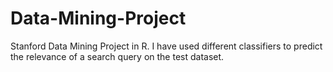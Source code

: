 # Data-Mining-Project
Stanford Data Mining Project in R. I have used different classifiers to predict the relevance of a search query on the test dataset.
